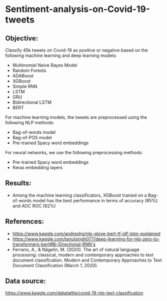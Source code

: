 # Sentiment-analysis-on-Covid-19-tweets

Objective: 
-----------------------------------------------------------------------------------------------------------------------------------------
Classify 45k tweets on Covid-19 as positive or negative based on the following machine learning and deep learning models: 

* Multinomial Naive Bayes Model
* Random Forests 
* ADABoost
* XGBoost
* Simple RNN
* LSTM 
* GRU
* Bidirectional LSTM
* BERT 

For machine learning models, the tweets are preprocessed using the following NLP methods: 

* Bag-of-words model
* Bag-of-POS model
* Pre-trained Spacy word embeddings

For neural networks, we use the following preprocessing methods: 

* Pre-trained Spacy word embeddings
* Keras embedding layers

Results:
--------------------------------------------------------------------------------------------------------------------------------------
* Among the machine learning classificators, XGBoost trained on a Bag-of-words model has the best performance in terms of accuracy (85%) and AOC ROC (92%)

References: 
----------------------------------------------------------------------------------------------------------------------------------------
* https://www.kaggle.com/andreshg/nlp-glove-bert-tf-idf-lstm-explained
* https://www.kaggle.com/tanulsingh077/deep-learning-for-nlp-zero-to-transformers-bert#Bi-Directional-RNN's
* Ferrario, A., & Nägelin, M. (2020). The art of natural language processing: classical, modern and contemporary approaches to text document classification. Modern and Contemporary Approaches to Text Document Classification (March 1, 2020).

Data source: 
----------------------------------------------------------------------------------------------------------------------------------------
https://www.kaggle.com/datatattle/covid-19-nlp-text-classification
